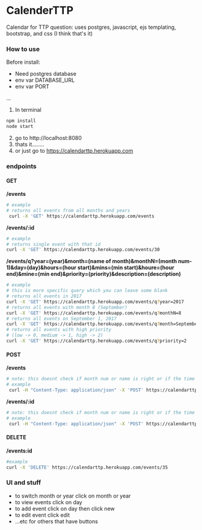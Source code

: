 # CalenderTTP
Calendar for TTP question: uses postgres, javascript, ejs templating, bootstrap, and css (I think that's it)

### How to use
Before install:
- Need postgres database
- env var  DATABASE_URL
- env var PORT

...
1. In terminal
```bash
npm install
node start
```
2. go to http://localhost:8080
3. thats it........
4. or just go to https://calendarttp.herokuapp.com

### endpoints
#### GET
__/events__
  ```bash
  # example
  # returns all events from all months and years
   curl -X 'GET' https://calendarttp.herokuapp.com/events
  ```
__/events/:id__
  ```bash
  # example
  # returns single event with that id
  curl -X 'GET' https://calendarttp.herokuapp.com/events/30
  ```
  __/events/q?year=(year)&month=(name of month)&monthN=(month num-1)&day=(day)&hours=(hour start)&mins=(min start)&houre=(hour end)&mine=(min end)&priority=(priority)&description=(description)__
  ```bash
  # example
  # this is more specific query which you can leave some blank
  # returns all events in 2017
  curl -X 'GET' https://calendarttp.herokuapp.com/events/q?year=2017
  # returns all events with month 8 (September)
  curl -X 'GET' https://calendarttp.herokuapp.com/events/q?monthN=8
  # returns all events on September 1, 2017
  curl -X 'GET' https://calendarttp.herokuapp.com/events/q?month=September&year=2017&day=1
  # returns all events with high priority
  # (low -> 0, medium -> 1, high -> 2)
  curl -X 'GET' https://calendarttp.herokuapp.com/events/q?priority=2
  ```

#### POST
__/events__
  ```bash
  # note: this doesnt check if month num or name is right or if the time is right (basically you can post anything as long as it fits the datatype)...
  # example   
   curl -H "Content-Type: application/json" -X 'POST' https://calendarttp.herokuapp.com/events -d '{"year": 2017, "monthNum": 8, "month": "September", "day": 1, "hourStart": 0, "minStart": 0, "hourEnd": 1, "minEnd": 0, "priority": 2, "description":"send another event"}'
  ```
__/events/:id__
  ```bash
  # note: this doesnt check if month num or name is right or if the time is right (basically you can post anything as long as it fits the datatype)...
  # example   
   curl -H "Content-Type: application/json" -X 'POST' https://calendarttp.herokuapp.com/events/35 -d '{"year": 2017, "monthNum": 8, "month": "September", "day": 1, "hourStart": 0, "minStart": 0, "hourEnd": 1, "minEnd": 0, "priority": 2, "description":"edit this event"}'
 ```
#### DELETE
__/events:id__
  ```bash
  #example
  curl -X 'DELETE' https://calendarttp.herokuapp.com/events/35
  ```

### UI and stuff
- to switch month or year click on month or year
- to view events click on day
- to add event click on day then click new
- to edit event click edit
- ...etc for others that have buttons

<!-- Must Have Specs
- ~~The UI should have one month hard coded view (Pick any month)~~
- ~~Ignore users/login, just have one hardcoded user~~
- ~~HTML rendered client side~~
- ~~Click on a day box, and be able to create a new event on that day which gets sent to the backend on clicking submit.~~
  - ~~The form should have start time, end time, description and submit.~~
  - ~~Once submit is clicked the form should disappear.~~
  - ~~Event should now appear in that day’s box.~~
  - ~~Events cannot span multiple days. Must start and end the same day.~~
- ~~Show all events the user has on their calendar.~~
- ~~The UI should have 4 rows of 7 boxes (simple case of a 28 day month).~~
- ~~The front end should communicate with an API backend using JSON. Don’t spend a lot of time on the CSS making it look beautiful; just make it functional.~~

Optional Specs (Not required; bonus points available for inclusion of one or more features)
- ~~Switch between months~~
- Week or ~~day view~~(sort of)
- Handle events spanning multiple days
- ~~Handle too many events to fit in your box UI on a given day.~~ (kinda done?)
- ~~You should be able to update/delete events. How you implement this UX is up to you.~~
- ~~The UI should have 5 rows of 7 boxes with the correct date on the correct days.~~


BACK END
Build the backend of the calendar application. The API for the calendar should be the following:

Events (Minimum Required API)
- ~~POST /events~~
  - ~~Should create an event~~
-  ~~GET /events~~
  - ~~Should return all events~~

Events (Optional API. Not required; bonus points available)
- ~~DELETE /events/:id~~
  - ~~Should delete an event~~
- ~~PUT /events/:id~~
  - ~~Should update an existing event~~ -->
